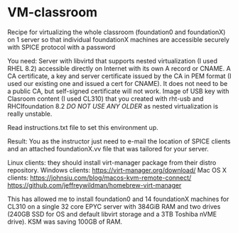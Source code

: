 # VM-classroom
Recipe for virtualizing the whole classroom (foundation0 and foundationX) on 1 server
so that individual foundationX machines are accessible securely with SPICE protocol with a password

You need:
Server with libvirtd that supports nested virtualization (I used RHEL 8.2) accessible directly on Internet with its own A record or CNAME.
A CA certificate, a key and server certificate issued by the CA in PEM format (I used our existing one and issued a cert for CNAME). It does not need to be a public CA, but self-signed certificate will not work.
Image of USB key with Clasroom content (I used CL310) that you created with rht-usb and RHCIfoundation 8.2 *DO NOT USE ANY OLDER* as nested virtualization is really unstable.

Read instructions.txt file to set this environment up.

Result:
You as the instructor just need to e-mail the location of SPICE clients and an attached foundationX.vv file that was tailored
for your server.

Linux clients: they should install virt-manager package from their distro repository.
Windows clients:  https://virt-manager.org/download/
Mac OS X clients: https://johnsiu.com/blog/macos-kvm-remote-connect/
                  https://github.com/jeffreywildman/homebrew-virt-manager


 This has allowed me to install foundation0 and 14 foundationX machines for CL310 on a single 32 core EPYC server with 384GiB RAM and two drives (240GB SSD for OS and default libvirt storage and a 3TB Toshiba nVME drive). KSM was saving 100GB of RAM.
